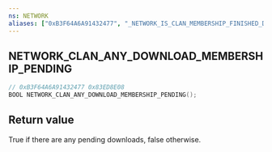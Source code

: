 ```yaml
---
ns: NETWORK
aliases: ["0xB3F64A6A91432477", "_NETWORK_IS_CLAN_MEMBERSHIP_FINISHED_DOWNLOADING"]
---
```

## NETWORK_CLAN_ANY_DOWNLOAD_MEMBERSHIP_PENDING

```c
// 0xB3F64A6A91432477 0x83ED8E08
BOOL NETWORK_CLAN_ANY_DOWNLOAD_MEMBERSHIP_PENDING();
```


## Return value
True if there are any pending downloads, false otherwise.
